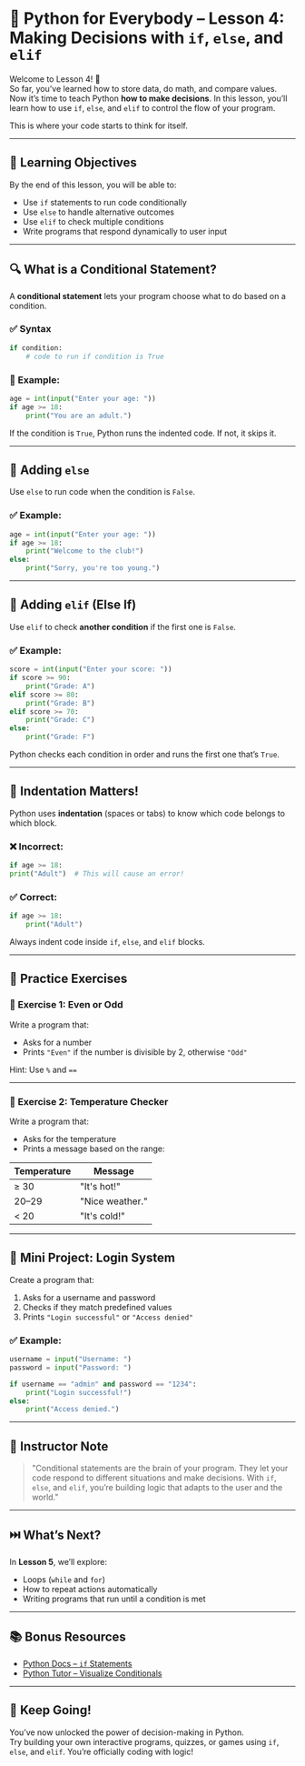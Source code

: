 # 🐍 Python for Everybody – Lesson 4: Making Decisions with `if`, `else`, and `elif`

Welcome to Lesson 4! 🎉  
So far, you’ve learned how to store data, do math, and compare values. Now it’s time to teach Python **how to make decisions**. In this lesson, you’ll learn how to use `if`, `else`, and `elif` to control the flow of your program.

This is where your code starts to think for itself.

---

## 🎯 Learning Objectives

By the end of this lesson, you will be able to:

- Use `if` statements to run code conditionally  
- Use `else` to handle alternative outcomes  
- Use `elif` to check multiple conditions  
- Write programs that respond dynamically to user input

---

## 🔍 What is a Conditional Statement?

A **conditional statement** lets your program choose what to do based on a condition.

### ✅ Syntax

```python
if condition:
    # code to run if condition is True
```

### 🧪 Example:

```python
age = int(input("Enter your age: "))
if age >= 18:
    print("You are an adult.")
```

If the condition is `True`, Python runs the indented code. If not, it skips it.

---

## 🔁 Adding `else`

Use `else` to run code when the condition is `False`.

### ✅ Example:

```python
age = int(input("Enter your age: "))
if age >= 18:
    print("Welcome to the club!")
else:
    print("Sorry, you're too young.")
```

---

## 🔄 Adding `elif` (Else If)

Use `elif` to check **another condition** if the first one is `False`.

### ✅ Example:

```python
score = int(input("Enter your score: "))
if score >= 90:
    print("Grade: A")
elif score >= 80:
    print("Grade: B")
elif score >= 70:
    print("Grade: C")
else:
    print("Grade: F")
```

Python checks each condition in order and runs the first one that’s `True`.

---

## 🧠 Indentation Matters!

Python uses **indentation** (spaces or tabs) to know which code belongs to which block.

### ❌ Incorrect:

```python
if age >= 18:
print("Adult")  # This will cause an error!
```

### ✅ Correct:

```python
if age >= 18:
    print("Adult")
```

Always indent code inside `if`, `else`, and `elif` blocks.

---

## 🧪 Practice Exercises

### 📝 Exercise 1: Even or Odd

Write a program that:

- Asks for a number  
- Prints `"Even"` if the number is divisible by 2, otherwise `"Odd"`

Hint: Use `%` and `==`

---

### 📝 Exercise 2: Temperature Checker

Write a program that:

- Asks for the temperature  
- Prints a message based on the range:

| Temperature | Message         |
|-------------|------------------|
| ≥ 30        | "It's hot!"      |
| 20–29       | "Nice weather."  |
| < 20        | "It's cold!"     |

---

## 🧪 Mini Project: Login System

Create a program that:

1. Asks for a username and password  
2. Checks if they match predefined values  
3. Prints `"Login successful"` or `"Access denied"`

### ✅ Example:

```python
username = input("Username: ")
password = input("Password: ")

if username == "admin" and password == "1234":
    print("Login successful!")
else:
    print("Access denied.")
```

---

## 💬 Instructor Note

> "Conditional statements are the brain of your program. They let your code respond to different situations and make decisions. With `if`, `else`, and `elif`, you’re building logic that adapts to the user and the world."

---

## ⏭️ What’s Next?

In **Lesson 5**, we’ll explore:

- Loops (`while` and `for`)  
- How to repeat actions automatically  
- Writing programs that run until a condition is met

---

## 📚 Bonus Resources

- [Python Docs – `if` Statements](https://docs.python.org/3/tutorial/controlflow.html#if-statements)
- [Python Tutor – Visualize Conditionals](https://pythontutor.com/)

---

## 🙌 Keep Going!

You’ve now unlocked the power of decision-making in Python.  
Try building your own interactive programs, quizzes, or games using `if`, `else`, and `elif`. You’re officially coding with logic!